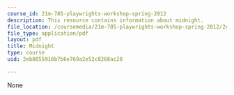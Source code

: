 ```yaml
---
course_id: 21m-785-playwrights-workshop-spring-2012
description: This resource contains information about midnight.
file_location: /coursemedia/21m-785-playwrights-workshop-spring-2012/2eb8855916b7b6e769a2e52c8268ac28_MIT21M_785S12_Midnight.pdf
file_type: application/pdf
layout: pdf
title: Midnight
type: course
uid: 2eb8855916b7b6e769a2e52c8268ac28

---
```

None